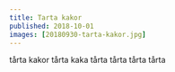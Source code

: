 ```yaml
---
title: Tarta kakor
published: 2018-10-01
images: [20180930-tarta-kakor.jpg]
---
```


tårta kakor tårta kaka tårta tårta tårta tårta
